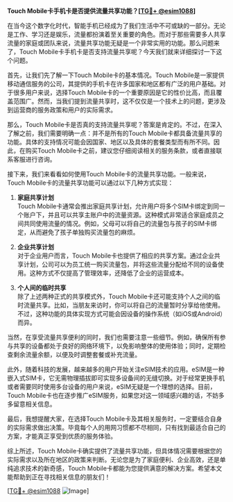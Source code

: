 **Touch Mobile卡手机卡是否提供流量共享功能？[[TG💪+ @esim1088](https://t.me/s/esim1088)]**

在当今这个数字化时代，智能手机已经成为了我们生活中不可或缺的一部分。无论是工作、学习还是娱乐，流量都扮演着至关重要的角色。而对于那些需要多人共享流量的家庭或团队来说，流量共享功能无疑是一个非常实用的功能。那么问题来了，Touch Mobile卡手机卡是否支持流量共享呢？今天我们就来详细探讨一下这个问题。

首先，让我们先了解一下Touch Mobile卡的基本情况。Touch Mobile是一家提供移动通信服务的公司，其提供的手机卡在许多国家和地区都有广泛的用户基础。对于很多用户来说，选择Touch Mobile卡的一个重要原因是它的性价比高，而且覆盖范围广。然而，当我们提到流量共享时，这不仅仅是一个技术上的问题，更涉及到运营商的服务政策和用户的实际需求。

那么，Touch Mobile卡是否真的支持流量共享呢？答案是肯定的。不过，在深入了解之前，我们需要明确一点：并不是所有的Touch Mobile卡都具备流量共享的功能。具体的支持情况可能会因国家、地区以及具体的套餐类型而有所不同。因此，在购买Touch Mobile卡之前，建议您仔细阅读相关的服务条款，或者直接联系客服进行咨询。

接下来，我们来看看如何使用Touch Mobile卡的流量共享功能。一般来说，Touch Mobile卡的流量共享功能可以通过以下几种方式实现：

1. **家庭共享计划**  
   Touch Mobile卡通常会推出家庭共享计划，允许用户将多个SIM卡绑定到同一个账户下，并且可以共享主账户中的流量资源。这种模式非常适合家庭成员之间共同使用流量的情况。例如，父母可以将自己的流量包与孩子的SIM卡绑定，从而避免了孩子单独购买流量包的麻烦。

2. **企业共享计划**  
   对于企业用户而言，Touch Mobile卡也提供了相应的共享方案。通过企业共享计划，公司可以为员工统一购买流量包，并将这些流量分配给不同的设备使用。这种方式不仅提高了管理效率，还降低了企业的运营成本。

3. **个人间的临时共享**  
   除了上述两种正式的共享模式外，Touch Mobile卡还可能支持个人之间的临时流量共享。比如，当朋友来访时，你可以将自己的流量暂时分享给他使用。不过，这种功能的具体实现方式可能会因设备的操作系统（如iOS或Android）而异。

当然，在享受流量共享便利的同时，我们也需要注意一些细节。例如，确保所有参与共享的设备都处于良好的网络环境下，以免影响整体的使用体验；同时，定期检查剩余流量余额，以便及时调整套餐或补充流量。

此外，随着科技的发展，越来越多的用户开始关注eSIM技术的应用。eSIM是一种嵌入式SIM卡，它无需物理插拔即可实现多设备间的无缝切换。对于经常更换手机或者需要同时使用多台设备的用户来说，eSIM无疑是一个理想的选择。目前，Touch Mobile卡也在逐步推广eSIM服务，如果您对这一领域感兴趣的话，不妨多多留意相关信息。

最后，我想提醒大家，在选择Touch Mobile卡及其相关服务时，一定要结合自身的实际需求做出决策。毕竟每个人的用网习惯都不尽相同，只有找到最适合自己的方案，才能真正享受到优质的服务体验。

综上所述，Touch Mobile卡确实提供了流量共享功能，但具体情况需要根据您的实际需求以及所在地区的政策来判断。无论您是为了家庭便利、企业高效，还是单纯追求技术的新奇感，Touch Mobile卡都能为您提供满意的解决方案。希望本文能帮助到正在寻找相关信息的朋友们！

[[TG💪+ @esim1088](https://t.me/s/esim1088) ![Image](https://i.postimg.cc/4NQfJmqS/Snipaste-2025-05-13-00-14-12.png)]